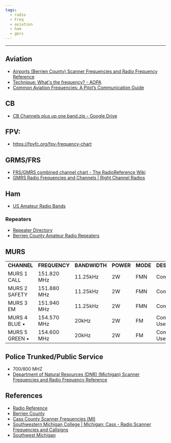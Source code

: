 ```yaml
---
tags:
  - radio
  - Freq
  - aviation
  - ham
  - gmrs
---
```

---
## Aviation
- [Airports (Berrien County) Scanner Frequencies and Radio Frequency Reference](https://www.radioreference.com/db/aid/7690)
- [Technique: What's the frequency? - AOPA](https://www.aopa.org/news-and-media/all-news/2018/january/pilot/technique-whats-the-frequency#:~:text=Legally%2C%20for%20air%2Dto%2D,share%20123.3%20and%20123.5%20MHz.)
- [Common Aviation Frequencies: A Pilot’s Communication Guide](https://www.pilotmall.com/blogs/news/common-aviation-frequencies-a-pilot-s-communication-guide)
## CB
- [CB Channels plus up one band.zip - Google Drive](https://drive.google.com/file/d/1O8CEfGy9_dffhHHgaO42yuPo63xomgj3/view)
## FPV:
- https://fpvfc.org/fpv-frequency-chart

## GRMS/FRS
-  [FRS/GMRS combined channel chart - The RadioReference Wiki](https://wiki.radioreference.com/index.php/FRS/GMRS_combined_channel_chart)
 - [GMRS Radio Frequencies and Channels | Right Channel Radios](https://www.rightchannelradios.com/blogs/newsletters/gmrs-radio-frequencies-and-channels)
## Ham
- [US Amateur Radio Bands](Band%20Chart%208_5%20X%2011%20Color.pdf)
### Repeaters
- [Repeater Directory](http://www.miarc.com/repeaterDir.php?parm1=Quadrant&parm2=SW)
- [Berrien County Amateur Radio Repeaters](https://www.repeaterbook.com/repeaters/location_search.php?type=county&state_id=26&loc=Berrien)

## MURS

|                |               |               |           |          |                     |
| -------------- | ------------- | ------------- | --------- | -------- | ------------------- |
| **CHANNEL**    | **FREQUENCY** | **BANDWIDTH** | **POWER** | **MODE** | **DESCRIPTION**     |
| MURS 1 CALL    | 151.820 MHz   | 11.25kHz      | 2W        | FMN      | Common Use          |
| MURS 2 SAFETY  | 151.880 MHz   | 11.25kHz      | 2W        | FMN      | Common Use          |
| MURS 3 EM      | 151.940 MHz   | 11.25kHz      | 2W        | FMN      | Common Use          |
| MURS 4 BLUE •  | 154.570 MHz   | 20kHz         | 2W        | FM       | Common Use/Blue Dot |
| MURS 5 GREEN • | 154.600 MHz   | 20kHz         | 2W        | FM       | Common Use/Blue Dot |

## Police Trunked/Public Service
- 700/800 MHZ 
- [Department of Natural Resources (DNR) (Michigan) Scanner Frequencies and Radio Frequency Reference](https://www.radioreference.com/db/aid/1325)
## References
- [Radio Reference](https://www.radioreference.com/)
- [Berrien County](https://www.radioreference.com/db/browse/ctid/1237)
- [Cass County Scanner Frequencies (MI)](http://www.interceptradio.com/slocal.php?disp=1&country=US&state=MI&county=Cass)
- [Southwestern Michigan College | Michigan: Cass - Radio Scanner Frequencies and Callsigns](https://www.scannerfrequencies.com/radio/michigan/cass/909025/WPWT498)
- [Southwest Michigan](https://www.angelfire.com/mi3/swmichiganfreq/frequencies.html#Berrien)




